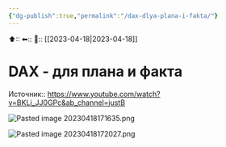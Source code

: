 ```yaml
---
{"dg-publish":true,"permalink":"/dax-dlya-plana-i-fakta/"}
---
```



⬆::
⬅::
📅:: [[2023-04-18\|2023-04-18]] 

# DAX - для плана и факта

Источник:: https://www.youtube.com/watch?v=BKLi_JJ0GPc&ab_channel=justB

![Pasted image 20230418171635.png](/img/user/Pasted%20image%2020230418171635.png)

![Pasted image 20230418172027.png](/img/user/Pasted%20image%2020230418172027.png)

